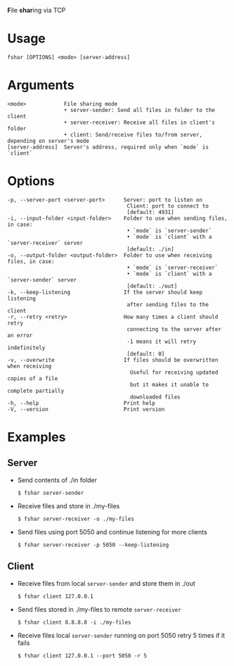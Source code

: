 **F**ile **shar**ing via TCP

# Usage
```
fshar [OPTIONS] <mode> [server-address]
```


# Arguments
```
<mode>            File sharing mode
                  • server-sender: Send all files in folder to the client
                  • server-receiver: Receive all files in client's folder
                  • client: Send/receive files to/from server, depending on server's mode
[server-address]  Server's address, required only when `mode` is `client`
```

# Options
```
-p, --server-port <server-port>      Server: port to listen on
                                      Client: port to connect to
                                      [default: 4931]
-i, --input-folder <input-folder>    Folder to use when sending files, in case:
                                      • `mode` is `server-sender`
                                      • `mode` is `client` with a `server-receiver` server
                                      [default: ./in]
-o, --output-folder <output-folder>  Folder to use when receiving files, in case:
                                      • `mode` is `server-receiver`
                                      • `mode` is `client` with a `server-sender` server
                                      [default: ./out]
-k, --keep-listening                 If the server should keep listening
                                      after sending files to the client
-r, --retry <retry>                  How many times a client should retry
                                      connecting to the server after an error
                                      -1 means it will retry indefinitely
                                      [default: 0]
-v, --overwrite                      If files should be overwritten when receiving
                                       Useful for receiving updated copies of a file
                                       but it makes it unable to complete partially
                                       downloaded files
-h, --help                           Print help
-V, --version                        Print version
```

# Examples
## Server
- Send contents of ./in folder
  ```
  $ fshar server-sender
  ```
- Receive files and store in ./my-files 
  ```
  $ fshar server-receiver -o ./my-files
  ```
- Send files using port 5050 and continue listening for more clients 
  ```
  $ fshar server-receiver -p 5050 --keep-listening
  ```
## Client

- Receive files from local `server-sender` and store them in ./out
  ```
  $ fshar client 127.0.0.1
  ```

- Send files stored in ./my-files to remote `server-receiver`
  ```
  $ fshar client 8.8.8.8 -i ./my-files 
  ```

- Receive files local `server-sender` running on port 5050 retry 5 times if it fails 
  ```
  $ fshar client 127.0.0.1 --port 5050 -r 5
  ```

